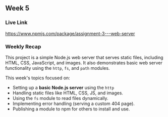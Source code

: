 ## Week 5

### Live Link

https://www.npmjs.com/package/assignment-3---web-server

### Weekly Recap

This project is a simple Node.js web server that serves static files, including HTML, CSS, JavaScript, and images. It also demonstrates basic web server functionality using the `http`, `fs`, and `path` modules.

This week's topics focused on:

- Setting up a **basic Node.js server** using the `http`
- Handling static files like HTML, CSS, JS, and images.
- Using the `fs` module to read files dynamically.
- Implementing error handling (serving a custom 404 page).
- Publishing a module to npm for others to install and use.
